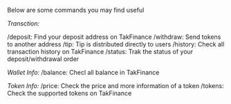 Below are some commands you may find useful

_Transction:_

/deposit: Find your deposit address on TakFinance
/withdraw: Send tokens to another address
/tip: Tip is distributed directly to users
/history: Check all transaction history on TakFinance
/status: Trak the status of your deposit/withdrawal order

_Wallet Info:_
/balance: Checl all balance in TakFinance

_Token Info:_
/price: Check the price and more information of a token
/tokens: Check the supported tokens on TakFinance
